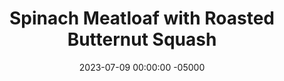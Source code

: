 ---
layout: post
title:  "Spinach Meatloaf with Roasted Butternut Squash"
date:   2023-07-09 00:00:00 -05000
categories: 
- Recipes
- Ground Meat
permalink: /recipes/spinach-meatloaf
image: /assets/Food/Ground Meat/Spinach Meatloaf/spinach-meat-cover.jpg
ing: spinachmeat-ing
facts: spinachmeat-facts
Prep: 10
Rest: 
Cook: 45
Source1: 
Source2: 
tags: 
- veggie
- vegetable
- winter
- squash
- ground
- beef
- turkey
- bbq
- chili
- sauce
- glaze
- barbeque
- mustard
- dijon
- roast
- monday
Description: This meatloaf is a little unorthodox, adding a whole pound of chopped spinach. It's a great alternative to my classic meatloaf, containing more vegetables but still the same great flavor. It also doesn't use BBQ sauce, so this is good for when you've run out. I've paired it with some roasted butternut squash to act as a vegetable and carb side.
Instructions: 
- Preheat your oven to 350F. Line 2 bread pans with parchment for the meatloaf, and line a large cookie sheet with parchment for the squash<br><br>

- Starting with the squash, peel it and slice in half. Scoop out the seeds, and cut into a large dice. Move the squash to a bowl, and season (oil, minced garlic, garlic powder, onion powder, pepper, and salt).  One large butternut squash is the enough<br><br>

- Roast at 350F for about 45 minutes<br><br>
- <center><img src="/assets/Food/Ground Meat/Spinach Meatloaf/spinach-meat-3.jpg" alt="" class="instruction-image"></center><br>

- As the squash cooks, move on to the meatloaf. Mix all meatloaf ingredients together in a bowl - meat, egg, spinach (pat it dry first with paper towels), oat flour, cheese, dijon mustard, soy sauce, apple cider vingar, chili powder, paprika, garlic and onion powder, cumin, black pepper, salt, and ginger<br><br>

- Spray the parchment paper in the bread pans, and put meat on the pan. Shape into a loaf, and insert a meat thermometer into the front.<br><br>

- Bake at 350F until meat is done (a least 160F for beef and 165F for turkey), or about 45 minutes, depending on the thickness of your loaf
---